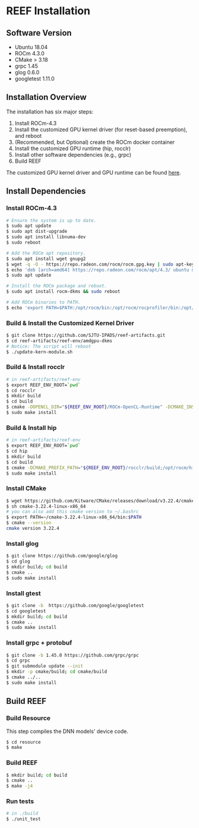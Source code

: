 # REEF Installation

## Software Version
* Ubuntu 18.04
* ROCm 4.3.0
* CMake > 3.18
* grpc 1.45
* glog 0.6.0
* googletest 1.11.0 

## Installation Overview

The installation has six major steps:
1. Install ROCm-4.3
2. Install the customized GPU kernel driver (for reset-based preemption), and reboot
3. (Recommended, but Optional) create the ROCm docker container
4. Install the customized GPU runtime (hip, rocclr)
5. Install other software dependencies (e.g., grpc)
6. Build REEF

The customized GPU kernel driver and GPU runtime can be found [here](https://github.com/SJTU-IPADS/reef-artifacts/tree/master/reef-env).

## Install Dependencies

### Install ROCm-4.3
```sh
# Ensure the system is up to date.
$ sudo apt update
$ sudo apt dist-upgrade
$ sudo apt install libnuma-dev
$ sudo reboot

# Add the ROCm apt repository.
$ sudo apt install wget gnupg2
$ wget -q -O - https://repo.radeon.com/rocm/rocm.gpg.key | sudo apt-key add -
$ echo 'deb [arch=amd64] https://repo.radeon.com/rocm/apt/4.3/ ubuntu main' | sudo tee /etc/apt/sources.list.d/rocm.list
$ sudo apt update

# Install the ROCm package and reboot.
$ sudo apt install rocm-dkms && sudo reboot

# Add ROCm binaries to PATH.
$ echo 'export PATH=$PATH:/opt/rocm/bin:/opt/rocm/rocprofiler/bin:/opt/rocm/opencl/bin' | sudo tee -a /etc/profile.d/rocm.sh
```


### Build & Install the Customized Kernel Driver
```sh
$ git clone https://github.com/SJTU-IPADS/reef-artifacts.git
$ cd reef-artifacts/reef-env/amdgpu-dkms
# Notice: The script will reboot
$ ./update-kern-module.sh
```

### Build & Install rocclr
```sh
# in reef-artifacts/reef-env
$ export REEF_ENV_ROOT=`pwd`
$ cd rocclr
$ mkdir build
$ cd build
$ cmake -DOPENCL_DIR="${REEF_ENV_ROOT}/ROCm-OpenCL-Runtime" -DCMAKE_INSTALL_PREFIX=/opt/rocm/rocclr ..
$ sudo make install
```

### Build & Install hip
```sh
# in reef-artifacts/reef-env
$ export REEF_ENV_ROOT=`pwd`
$ cd hip
$ mkdir build
$ cd build
$ cmake -DCMAKE_PREFIX_PATH="${REEF_ENV_ROOT}/rocclr/build;/opt/rocm/hip" ..
$ sudo make install
```

### Install CMake
```sh
$ wget https://github.com/Kitware/CMake/releases/download/v3.22.4/cmake-3.22.4-linux-x86_64.sh
$ sh cmake-3.22.4-linux-x86_64
# you can also add this cmake version to ~/.bashrc
$ export PATH=~/cmake-3.22.4-linux-x86_64/bin:$PATH 
$ cmake --version
cmake version 3.22.4
```

### Install glog
```sh
$ git clone https://github.com/google/glog
$ cd glog
$ mkdir build; cd build
$ cmake ..
$ sudo make install
```

### Install gtest
```sh
$ git clone -b  https://github.com/google/googletest
$ cd googletest
$ mkdir build; cd build
$ cmake ..
$ sudo make install
```

### Install grpc + protobuf
```sh
$ git clone -b 1.45.0 https://github.com/grpc/grpc
$ cd grpc
$ git submodule update --init
$ mkdir -p cmake/build; cd cmake/build
$ cmake ../..
$ sudo make install
```


## Build REEF

### Build Resource
This step compiles the DNN models' device code.
```sh
$ cd resource
$ make
```

### Build REEF
```sh
$ mkdir build; cd build
$ cmake ..
$ make -j4
```

### Run tests
```sh
# in ./build
$ ./unit_test
```
